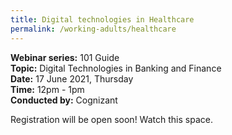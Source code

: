 ```yaml
---
title: Digital technologies in Healthcare
permalink: /working-adults/healthcare
---
```

**Webinar series:** 101 Guide </br>
**Topic:** Digital Technologies in Banking and Finance</br> 
**Date:** 17 June 2021, Thursday</br>
**Time:** 12pm - 1pm</br>
**Conducted by:** Cognizant

Registration will be open soon! Watch this space.